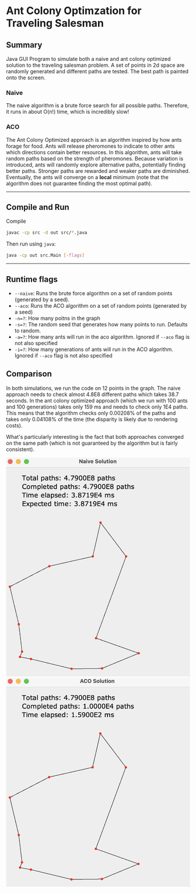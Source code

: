 # Ant Colony Optimzation for Traveling Salesman

## Summary
Java GUI Program to simulate both a naive and ant colony optimized solution to the traveling salesman problem. A set of points in 2d space are randomly generated and different paths are tested. The best path is painted onto the screen.

### Naive
The naive algorithm is a brute force search for all possible paths. Therefore, it runs in about O(n!) time, which is incredibly slow!

### ACO
The Ant Colony Optimized approach is an algorithm inspired by how ants forage for food. Ants will release pheromones to
indicate to other ants which directions contain better resources. In this algorithm, ants will take random paths based on the strength of
pheromones. Because variation is introduced, ants will randomly explore alternative paths, potentially finding better paths. Stronger
paths are rewarded and weaker paths are diminished. Eventually, the ants will converge on a **local** minimum (note that the algorithm
does not guarantee finding the most optimal path).

<hr/>

## Compile and Run
Compile
```bash
javac -cp src -d out src/*.java
```
Then run using <code>java</code>:
```bash
java -cp out src.Main [-flags]
```

<hr/>

## Runtime flags
* <code>--naive</code>: Runs the brute force algorithm on a set of random points (generated by a seed).
* <code>--aco</code>: Runs the ACO algorithm on a set of random points (generated by a seed)
* <code>-n=?</code>: How many poitns in the graph
* <code>-s=?</code>: The random seed that generates how many points to run. Defaults to random.
* <code>-a=?</code>: How many ants will run in the aco algorithm. Ignored if <code>--aco</code> flag is not also specified
* <code>-i=?</code>: How many generations of ants will run in the ACO algorithm. Ignored if <code>--aco</code> flag is not also specified

## Comparison
In both simulations, we run the code on 12 points in the graph. The naive approach needs to check almost 4.8E8 different paths
which takes 38.7 seconds.
In the ant colony optimized approach (which we run with 100 ants and 100 generations) takes only 159 ms and needs to check only 1E4 paths.
This means that the algorithm checks only 0.00208% of the paths and takes only 0.04108% of the time (the disparity is likely due to rendering costs).

What's particularly interesting is the fact that both approaches converged on the same path (which is not guaranteed by the algorithm but is fairly
consistent).

![Naive Solution](images/naive.png)
![ACO Solution](images/aco.png)